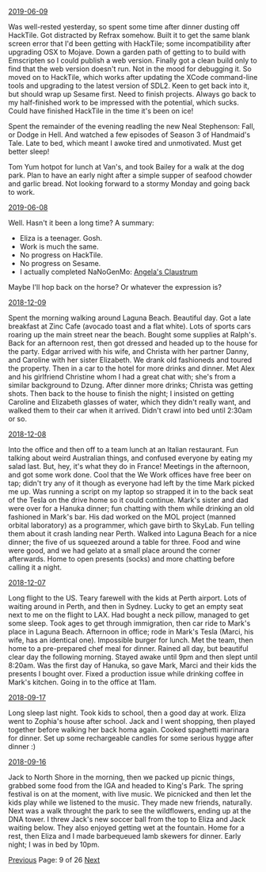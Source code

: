 [2019-06-09](/diary/2019/06/09.md)

Was well-rested yesterday, so spent some time after dinner dusting off HackTile. Got distracted by Refrax somehow. Built it to get the same blank screen error that I'd been getting with HackTile; some incompatibility after upgrading OSX to Mojave. Down a garden path of getting to to build with Emscripten so I could publish a web version. Finally got a clean build only to find that the web version doesn't run. Not in the mood for debugging it. So moved on to HackTile, which works after updating the XCode command-line tools and upgrading to the latest version of SDL2. Keen to get back into it, but should wrap up Sesame first. Need to finish projects. Always go back to my half-finished work to be impressed with the potential, which sucks. Could have finished HackTile in the time it's been on ice!

Spent the remainder of the evening readling the new Neal Stephenson: Fall, or Dodge in Hell. And watched a few episodes of Season 3 of Handmaid's Tale. Late to bed, which meant I awoke tired and unmotivated. Must get better sleep!

Tom Yum hotpot for lunch at Van's, and took Bailey for a walk at the dog park. Plan to have an early night after a simple supper of seafood chowder and garlic bread. Not looking forward to a stormy Monday and going back to work.

[2019-06-08](/diary/2019/06/08.md)

Well. Hasn't it been a long time? A summary:

- Eliza is a teenager. Gosh.
- Work is much the same.
- No progress on HackTile.
- No progress on Sesame.
- I actually completed NaNoGenMo: [Angela's Claustrum](https://github.com/kranzky/insoluble/blob/master/claustrum.md)

Maybe I'll hop back on the horse? Or whatever the expression is?

[2018-12-09](/diary/2018/12/09.md)

Spent the morning walking around Laguna Beach. Beautiful day. Got a late breakfast at Zinc Cafe (avocado toast and a flat white). Lots of sports cars roaring up the main street near the beach. Bought some supplies at Ralph's. Back for an afternoon rest, then got dressed and headed up to the house for the party. Edgar arrived with his wife, and Christa with her partner Danny, and Caroline with her sister Elizabeth. We drank old fashioneds and toured the property. Then in a car to the hotel for more drinks and dinner. Met Alex and his girlfriend Christine whom I had a great chat with; she's from a similar background to Dzung. After dinner more drinks; Christa was getting shots. Then back to the house to finish the night; I insisted on getting Caroline and Elizabeth glasses of water, which they didn't really want, and walked them to their car when it arrived. Didn't crawl into bed until 2:30am or so.

[2018-12-08](/diary/2018/12/08.md)

Into the office and then off to a team lunch at an Italian restaurant. Fun talking about weird Australian things, and confused everyone by eating my salad last. But, hey, it's what they do in France! Meetings in the afternoon, and got some work done. Cool that the We Work offices have free beer on tap; didn't try any of it though as everyone had left by the time Mark picked me up. Was running a script on my laptop so strapped it in to the back seat of the Tesla on the drive home so it could continue. Mark's sister and dad were over for a Hanuka dinner; fun chatting with them while drinking an old fashioned in Mark's bar. His dad worked on the MOL project (manned orbital laboratory) as a programmer, which gave birth to SkyLab. Fun telling them about it crash landing near Perth. Walked into Laguna Beach for a nice dinner; the five of us squeezed around a table for three. Food and wine were good, and we had gelato at a small place around the corner afterwards. Home to open presents (socks) and more chatting before calling it a night.

[2018-12-07](/diary/2018/12/07.md)

Long flight to the US. Teary farewell with the kids at Perth airport. Lots of waiting around in Perth, and then in Sydney. Lucky to get an empty seat next to me on the flight to LAX. Had bought a neck pillow, managed to get some sleep. Took ages to get through immigration, then car ride to Mark's place in Laguna Beach. Afternoon in office; rode in Mark's Tesla (Marci, his wife, has an identical one). Impossible burger for lunch. Met the team, then home to a pre-prepared chef meal for dinner. Rained all day, but beautiful clear day the following morning. Stayed awake until 9pm and then slept until 8:20am. Was the first day of Hanuka, so gave Mark, Marci and their kids the presents I bought over. Fixed a production issue while drinking coffee in Mark's kitchen. Going in to the office at 11am.

[2018-09-17](/diary/2018/09/17.md)

Long sleep last night. Took kids to school, then a good day at work. Eliza went to Zophia's house after school. Jack and I went shopping, then played together before walking her back homa again. Cooked spaghetti marinara for dinner. Set up some rechargeable candles for some serious hygge after dinner :)

[2018-09-16](/diary/2018/09/16.md)

Jack to North Shore in the morning, then we packed up picnic things, grabbed some food from the IGA and headed to King's Park. The spring festival is on at the moment, with live music. We picnicked and then let the kids play while we listened to the music. They made new friends, naturally. Next was a walk throught the park to see the wildflowers, ending up at the DNA tower. I threw Jack's new soccer ball from the top to Eliza and Jack waiting below. They also enjoyed getting wet at the fountain. Home for a rest, then Eliza and I made barbequeued lamb skewers for dinner. Early night; I was in bed by 10pm.

[Previous](/diary/page8) Page: 9 of 26 [Next](/diary/page10)